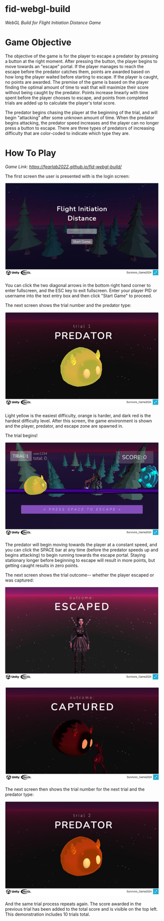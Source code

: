 # fid-webgl-build
*WebGL Build for Flight Initiation Distance Game*

# Game Objective
The objective of the game is for the player to escape a predator by pressing a button at the right moment. After pressing the button, the player begins to move towards an "escape" portal. If the player manages to reach the escape before the predator catches them, points are awarded based on how long the player waited before starting to escape. If the player is caught, no points are awarded. The premise of the game is based on the player finding the optimal amount of time to wait that will maximize their score without being caught by the predator. Points increase linearly with time spent before the player chooses to escape, and points from completed trials are added up to calculate the player's total score.

The predator begins chasing the player at the beginning of the trial, and will begin "attacking" after some unknown amount of time. When the predator begins attacking, the predator speed increases and the player can no longer press a button to escape. There are three types of predators of increasing difficulty that are color-coded to indicate which type they are.

# How To Play
*Game Link: https://fearlab2022.github.io/fid-webgl-build/*

The first screen the user is presented with is the login screen:

![Welcome/Login Screen](InstructionImages/welcome.JPG)

You can click the two diagonal arrows in the bottom right hand corner to enter fullscreen, and the ESC key to exit fullscreen. Enter your player PID or username into the text entry box and then click "Start Game" to proceed.

The next screen shows the trial number and the predator type:

![Predator Screen](InstructionImages/predator.JPG)

Light yellow is the easiest difficulty, orange is harder, and dark red is the hardest difficulty level. After this screen, the game environment is shown and the player, predator, and escape zone are spawned in.

The trial begins!

![Trial Screen](InstructionImages/spawned.JPG)

The predator will begin moving towards the player at a constant speed, and you can click the SPACE bar at any time (before the predator speeds up and begins attacking) to begin running towards the escape portal. Staying stationary longer before beginning to escape will result in more points, but getting caught results in zero points.

The next screen shows the trial outcome-- whether the player escaped or was captured:

![Trial Outcome Escaped](InstructionImages/escaped.JPG)

![Trial Outcome Captured](InstructionImages/captured.JPG)

The next screen then shows the trial number for the next trial and the predator type:

![Next Trial Screen](InstructionImages/trial2.JPG)

And the same trial process repeats again. The score awarded in the previous trial has been added to the total score and is visible on the top left. This demonstration includes 10 trials total.
